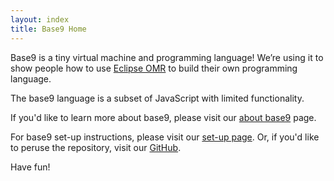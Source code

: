 ```yaml
---
layout: index
title: Base9 Home
---
```


Base9 is a tiny virtual machine and programming language! We’re using it to show people how to use [Eclipse OMR] to build their own programming language. 

[Eclipse OMR]: https://www.eclipse.org/omr/

The base9 language is a subset of JavaScript with limited functionality. 

If you'd like to learn more about base9, please visit our [about base9] page.

[About base9]: ./AboutBase9.md

For base9 set-up instructions, please visit our [set-up page]. Or, if you'd like to peruse the repository, visit our [GitHub].

[set-up page]: ./SetupBase9.md
[GitHub]: https://github.com/b9org/b9

Have fun!

